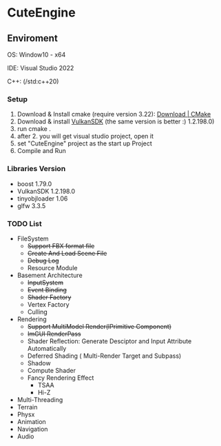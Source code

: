 # CuteEngine

## Enviroment

OS: Window10 - x64

IDE: Visual Studio 2022

C++:  (/std:c++20)

### Setup

1. Download & Install cmake (require version 3.22): [Download | CMake](https://cmake.org/download/)
2. Download & install [VulkanSDK](https://vulkan.lunarg.com/) (the same version is better :) 1.2.198.0) 
3. run cmake . 
4. after 2. you will get visual studio project, open it
5. set "CuteEngine" project as the start up Project
6. Compile and Run

### Libraries Version

+ boost 1.79.0
+ VulkanSDK 1.2.198.0
+ tinyobjloader 1.06
+ glfw 3.3.5

### TODO List

+ FileSystem
  + ~~Support FBX format file~~
  + ~~Create And Load Scene File~~
  + ~~Debug Log~~
  + Resource Module
+ Basement Architecture
  + ~~InputSystem~~
  + ~~Event Binding~~
  + ~~Shader Factory~~
  + Vertex Factory
  + Culling
+ Rendering
  + ~~Support MultiModel Render(IPrimitive Component)~~
  + ~~ImGUI RenderPass~~
  + Shader Reflection: Generate Desciptor and Input Attribute Automatically 
  + Deferred Shading ( Multi-Render Target and Subpass)
  + Shadow
  + Compute Shader
  + Fancy Rendering Effect
    + TSAA
    + Hi-Z
+ Multi-Threading
+ Terrain
+ Physx
+ Animation
+ Navigation
+ Audio